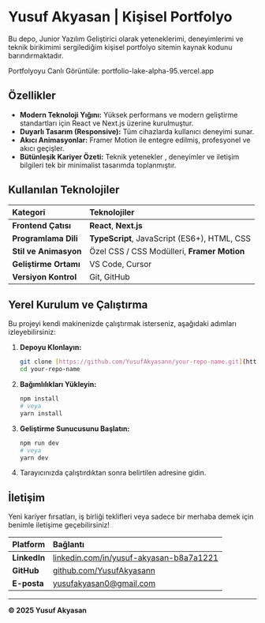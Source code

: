 #  Yusuf Akyasan | Kişisel Portfolyo

Bu depo, Junior Yazılım Geliştirici olarak yeteneklerimi, deneyimlerimi ve teknik birikimimi sergilediğim kişisel portfolyo sitemin kaynak kodunu barındırmaktadır.

Portfolyoyu Canlı Görüntüle: portfolio-lake-alpha-95.vercel.app

## Özellikler

* **Modern Teknoloji Yığını:** Yüksek performans ve modern geliştirme standartları için React ve Next.js üzerine kurulmuştur.
* **Duyarlı Tasarım (Responsive):** Tüm cihazlarda kullanıcı deneyimi sunar.
* **Akıcı Animasyonlar:** Framer Motion ile entegre edilmiş, profesyonel ve akıcı geçişler.
* **Bütünleşik Kariyer Özeti:** Teknik yetenekler , deneyimler ve iletişim bilgileri tek bir minimalist tasarımda toplanmıştır.

##  Kullanılan Teknolojiler

| Kategori | Teknolojiler |
| :--- | :--- |
| **Frontend Çatısı** | **React**, **Next.js** |
| **Programlama Dili** | **TypeScript**, JavaScript (ES6+), HTML, CSS |
| **Stil ve Animasyon** | Özel CSS / CSS Modülleri, **Framer Motion** |
| **Geliştirme Ortamı** | VS Code, Cursor |
| **Versiyon Kontrol** | Git, GitHub |

## Yerel Kurulum ve Çalıştırma

Bu projeyi kendi makinenizde çalıştırmak isterseniz, aşağıdaki adımları izleyebilirsiniz:

1.  **Depoyu Klonlayın:**
    ```bash
    git clone [https://github.com/YusufAkyasann/your-repo-name.git](https://github.com/YusufAkyasann/your-repo-name.git)
    cd your-repo-name
    ```
2.  **Bağımlılıkları Yükleyin:**
    ```bash
    npm install
    # veya
    yarn install
    ```
3.  **Geliştirme Sunucusunu Başlatın:**
    ```bash
    npm run dev
    # veya
    yarn dev
    ```
4.  Tarayıcınızda çalıştırdıktan sonra belirtilen adresine gidin.

##  İletişim

Yeni kariyer fırsatları, iş birliği teklifleri veya sadece bir merhaba demek için benimle iletişime geçebilirsiniz!

| Platform | Bağlantı |
| :--- | :--- |
| **LinkedIn** | [linkedin.com/in/yusuf-akyasan-b8a7a1221](https://www.linkedin.com/in/yusuf-akyasan-b8a7a1221) |
| **GitHub** | [github.com/YusufAkyasann](https://github.com/YusufAkyasann) |
| **E-posta** | yusufakyasan0@gmail.com |

---
**© 2025 Yusuf Akyasan**
